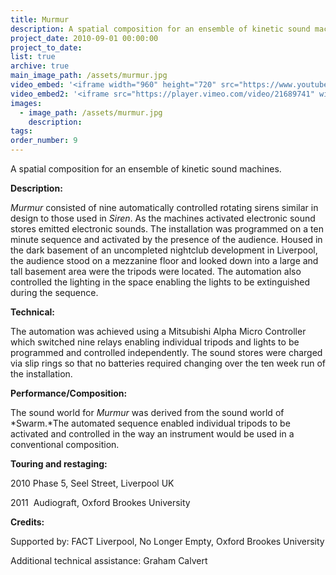 ```yaml
---
title: Murmur
description: A spatial composition for an ensemble of kinetic sound machines.
project_date: 2010-09-01 00:00:00
project_to_date:
list: true
archive: true
main_image_path: /assets/murmur.jpg
video_embed: '<iframe width="960" height="720" src="https://www.youtube-nocookie.com/embed/f6rCXy6cB0I?rel=0" frameborder="0" allowfullscreen></iframe>'
video_embed2: '<iframe src="https://player.vimeo.com/video/21689741" width="640" height="480" frameborder="0" webkitallowfullscreen mozallowfullscreen allowfullscreen></iframe>'
images:
  - image_path: /assets/murmur.jpg
    description:
tags:
order_number: 9
---
```



A spatial composition for an ensemble of kinetic sound machines.

**Description:**

*Murmur* consisted of nine automatically controlled rotating sirens similar in design to those used in *Siren*. As the machines activated electronic sound stores emitted electronic sounds. The installation was programmed on a ten minute sequence and activated by the presence of the audience. Housed in the dark basement of an uncompleted nightclub development in Liverpool, the audience stood on a mezzanine floor and looked down into a large and tall basement area were the tripods were located. The automation also controlled the lighting in the space enabling the lights to be extinguished during the sequence.

**Technical:**

The automation was achieved using a Mitsubishi Alpha Micro Controller which switched nine relays enabling individual tripods and lights to be programmed and controlled independently. The sound stores were charged via slip rings so that no batteries required changing over the ten week run of the installation.

**Performance/Composition:**

The sound world for *Murmur* was derived from the sound world of *Swarm.*The automated sequence enabled individual tripods to be activated and controlled in the way an instrument would be used in a conventional composition.

**Touring and restaging:**

2010 Phase 5, Seel Street, Liverpool UK

2011 &nbsp;Audiograft, Oxford Brookes University

**Credits:**

Supported by: FACT Liverpool, No Longer Empty, Oxford Brookes University

Additional technical assistance: Graham Calvert

&nbsp;